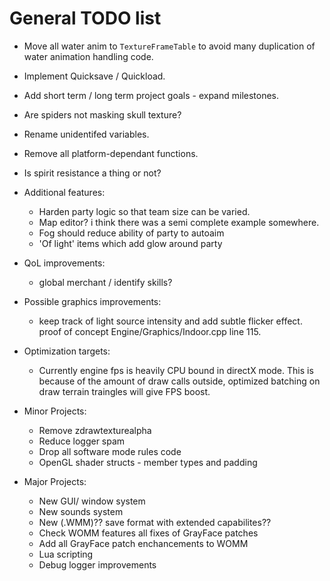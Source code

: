 # General TODO list

* Move all water anim to `TextureFrameTable` to avoid many duplication of water animation handling code.

* Implement Quicksave / Quickload.

* Add short term / long term project goals - expand milestones.

* Are spiders not masking skull texture?

* Rename unidentifed variables.
* Remove all platform-dependant functions.

* Is spirit resistance a thing or not?

* Additional features:
  - Harden party logic so that team size can be varied.
  - Map editor? i think there was a semi complete example somewhere.
  - Fog should reduce ability of party to autoaim
  - 'Of light' items which add glow around party

* QoL improvements:
  - global merchant / identify skills?

* Possible graphics improvements:
  - keep track of light source intensity and add subtle flicker effect. proof of concept Engine/Graphics/Indoor.cpp line 115.

* Optimization targets:
  - Currently engine fps is heavily CPU bound in directX mode. This is because of the amount of draw calls outside, optimized batching on draw terrain traingles will give FPS boost.

* Minor Projects:
  - Remove zdrawtexturealpha
  - Reduce logger spam
  - Drop all software mode rules code
  - OpenGL shader structs - member types and padding

* Major Projects:
  - New GUI/ window system
  - New sounds system
  - New (.WMM)?? save format with extended capabilites??
  - Check WOMM features all fixes of GrayFace patches
  - Add all GrayFace patch enchancements to WOMM
  - Lua scripting
  - Debug logger improvements